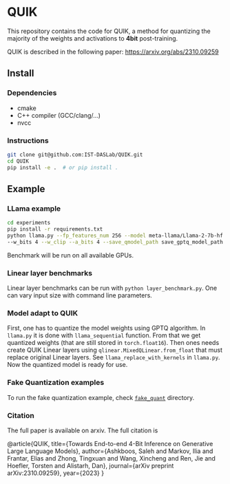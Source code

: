 # QUIK
This repository contains the code for QUIK, a method for quantizing the majority of the weights and activations to **4bit** post-training.

QUIK is described in the following paper: 
https://arxiv.org/abs/2310.09259


## Install

### Dependencies

- cmake
- C++ compiler (GCC/clang/...)
- nvcc

### Instructions

```bash
git clone git@github.com:IST-DASLab/QUIK.git
cd QUIK
pip install -e .  # or pip install .
```

## Example

### LLama example
```bash
cd experiments
pip install -r requirements.txt
python llama.py --fp_features_num 256 --model meta-llama/Llama-2-7b-hf --hf_token <your_hf_token> --dataset c4 \ 
--w_bits 4 --w_clip --a_bits 4 --save_qmodel_path save_gptq_model_path --int8_down_proj --sim_eval --benchmark 
```

Benchmark will be run on all available GPUs.
### Linear layer benchmarks
Linear layer benchmarks can be run with ``python layer_benchmark.py``. One can vary input size with command line parameters.


### Model adapt to QUIK
First, one has to quantize the model weights using GPTQ algorithm. In `llama.py` it is done with `llama_sequential` function.
From that we get quantized weights (that are still stored in `torch.float16`).
Then ones needs create QUIK Linear layers using `qlinear.MixedQLinear.from_float` that must replace original Linear layers. See `llama_replace_with_kernels` in `llama.py`.
Now the quantized model is ready for use.


### Fake Quantization examples

To run the fake quantization example, check [`fake_quant`](https://github.com/IST-DASLab/QUIK/tree/master/experiments/fake_quant) directory.

### Citation 

The full paper is available on arxiv. 
The full citation is

@article{QUIK,
  title={Towards End-to-end 4-Bit Inference on Generative Large Language Models},
  author={Ashkboos, Saleh and Markov, Ilia and Frantar, Elias and Zhong, Tingxuan and Wang, Xincheng and Ren, Jie and Hoefler, Torsten and Alistarh, Dan},
  journal={arXiv preprint arXiv:2310.09259},
  year={2023}
}

